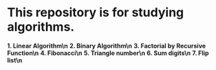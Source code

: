 # This repository is for studying algorithms.

**1. Linear Algorithm\n**
**2. Binary Algorithm\n**
**3. Factorial by Recursive Function\n**
**4. Fibonacci\n**
**5. Triangle number\n**
**6. Sum digits\n**
**7. Flip list\n**